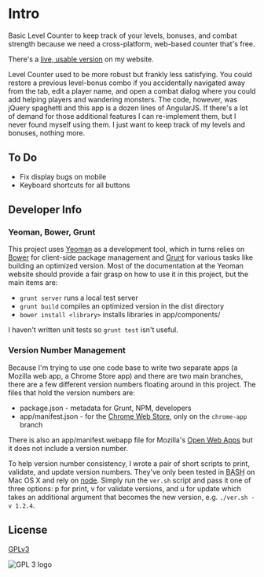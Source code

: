 # Intro

Basic Level Counter to keep track of your levels, bonuses, and combat strength because we need a cross-platform, web-based counter that's free.

There's a [live, usable version](http://phette.net/level-counter/) on my website.

Level Counter used to be more robust but frankly less satisfying. You could restore a previous level-bonus combo if you accidentally navigated away from the tab, edit a player name, and open a combat dialog where you could add helping players and wandering monsters. The code, however, was jQuery spaghetti and this app is a dozen lines of AngularJS. If there's a lot of demand for those additional features I can re-implement them, but I never found myself using them. I just want to keep track of my levels and bonuses, nothing more.

## To Do

- Fix display bugs on mobile
- Keyboard shortcuts for all buttons

## Developer Info

### Yeoman, Bower, Grunt

This project uses [Yeoman](http://yeoman.io/) as a development tool, which in turns relies on [Bower](http://twitter.github.com/bower/) for client-side package management and [Grunt](http://gruntjs.com/) for various tasks like building an optimized version. Most of the documentation at the Yeoman website should provide a fair grasp on how to use it in this project, but the main items are:

- `grunt server` runs a local test server
- `grunt build` compiles an optimized version in the dist directory
- `bower install <library>` installs libraries in app/components/

I haven't written unit tests so `grunt test` isn't useful.

### Version Number Management

Because I'm trying to use one code base to write two separate apps (a Mozilla web app, a Chrome Store app) and there are two main branches, there are a few different version numbers floating around in this project. The files that hold the version numbers are:

- package.json - metadata for Grunt, NPM, developers
- app/manifest.json - for the [Chrome Web Store](https://developer.chrome.com/apps/manifest.html), only on the `chrome-app` branch

There is also an app/manifest.webapp file for Mozilla's [Open Web Apps](https://developer.mozilla.org/en-US/docs/Apps/Manifest) but it does not include a version number.

To help version number consistency, I wrote a pair of short scripts to print, validate, and update version numbers. They've only been tested in <abbr title="Bourne Again Shell">BASH</abbr> on Mac OS X and rely on [node](nodejs.org). Simply run the `ver.sh` script and pass it one of three options: p for print, v for validate versions, and u for update which takes an additional argument that becomes the new version, e.g. `./ver.sh -v 1.2.4`.

## License

[GPLv3](https://www.gnu.org/licenses/gpl-3.0.html)

![GPL 3 logo](https://www.gnu.org/graphics/gplv3-127x51.png "GPLv3")
